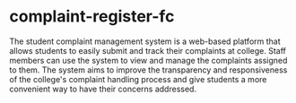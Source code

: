 # complaint-register-fc
The student complaint management system is a web-based platform that allows students to easily submit and track their complaints at college. Staff members can use the system to view and manage the complaints assigned to them. The system aims to improve the transparency and responsiveness of the college's complaint handling process and give students a more convenient way to have their concerns addressed.
